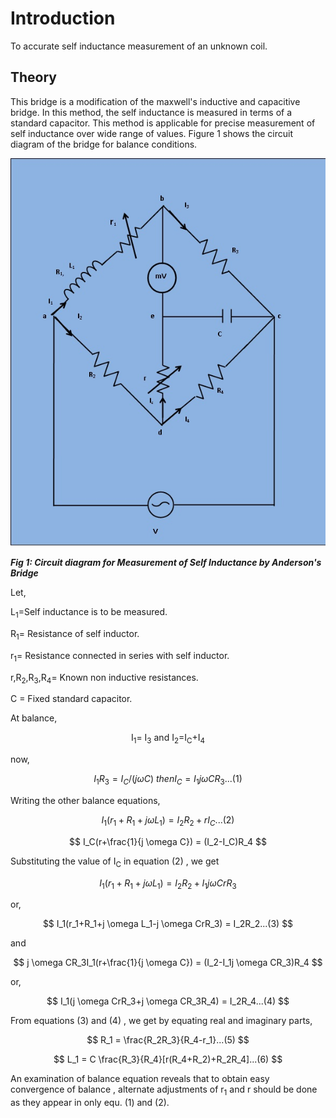 # Introduction
To accurate self inductance measurement of an unknown coil. 

## Theory

  
This bridge is a modification of the maxwell's inductive and capacitive bridge. In this method, the self inductance is measured in terms of a standard capacitor. This method is applicable for precise measurement of self inductance over wide range of values. Figure 1 shows the circuit diagram of the bridge for balance conditions.
<p align="center">

![Rm501 Figure](images/anderson_bridge.jpg)

***Fig 1: Circuit diagram for Measurement of Self Inductance by Anderson's Bridge***
</p>
Let,

L<sub>1</sub>=Self inductance is to be measured.

R<sub>1</sub>= Resistance of self inductor.

r<sub>1</sub>= Resistance connected in series with self inductor.

r,R<sub>2</sub>,R<sub>3</sub>,R<sub>4</sub>= Known non inductive resistances.

C = Fixed standard capacitor.
       
At balance,  
<p align="center">
I<sub>1</sub>= I<sub>3</sub> and I<sub>2</sub>=I<sub>C</sub>+I<sub>4</sub>
</p>


now,
<p align="center">
  
$$ I_1R_3 =I_C/(j \omega C) \  then   I_C=I_1 j \omega CR_3...(1) $$
  
</p>

Writing the other balance equations,

<p align="center">
  
$$ I_1(r_1+R_1+j \omega L_1) = I_2R_2+rI_C...(2) $$
  
</p>
<p align="center">
$$ I_C(r+\frac{1}{j \omega C}) = (I_2-I_C)R_4 $$
</p>

Substituting the value of I<sub>C</sub> in equation (2) , we get
<p align="center">
  
$$ I_1(r_1+R_1+j \omega L_1) = I_2R_2+I_1 j \omega CrR_3 $$
  
</p>
or,
<p align="center">
$$ I_1(r_1+R_1+j \omega L_1-j \omega CrR_3) = I_2R_2...(3) $$
</p>
and
<p align="center">
  
$$ j \omega CR_3I_1(r+\frac{1}{j \omega C}) = (I_2-I_1j \omega CR_3)R_4 $$
  
</p>
or,
<p align="center">
$$ I_1(j \omega CrR_3+j \omega CR_3R_4) = I_2R_4...(4) $$
</p>


From equations (3) and (4) , we get by equating real and imaginary parts,
<p align="center">
  
$$ R_1 = \frac{R_2R_3}{R_4-r_1}...(5) $$
  
</p>
<p align="center">
  
$$ L_1 = C \frac{R_3}{R_4}[r(R_4+R_2)+R_2R_4]...(6) $$
  
</p>
An examination of balance equation reveals that to obtain easy convergence of balance , alternate adjustments of r<sub>1</sub> and r should be done as they appear in only equ. (1) and (2).
<script id="MathJax-script" async src="https://cdn.jsdelivr.net/npm/mathjax@3/es5/tex-mml-chtml.js"></script>
